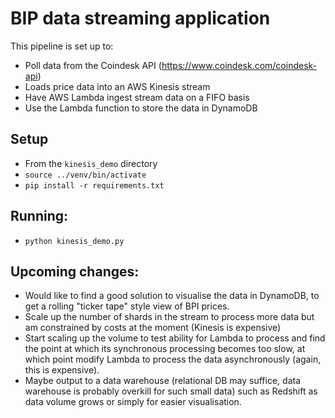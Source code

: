 # BIP data streaming application

This pipeline is set up to:
- Poll data from the Coindesk API (https://www.coindesk.com/coindesk-api)
- Loads price data into an AWS Kinesis stream
- Have AWS Lambda ingest stream data on a FIFO basis
- Use the Lambda function to store the data in DynamoDB

## Setup
- From the `kinesis_demo` directory
- `source ../venv/bin/activate`
- `pip install -r requirements.txt`

## Running:
- `python kinesis_demo.py`

## Upcoming changes:
- Would like to find a good solution to visualise the data in DynamoDB, to get a rolling "ticker tape" style
view of BPI prices.
- Scale up the number of shards in the stream to process more data but am
constrained by costs at the moment (Kinesis is expensive)
- Start scaling up the volume to test ability for Lambda to process and find the 
point at which its synchronous processing becomes too slow, at which point modify 
Lambda to process the data asynchronously (again, this is expensive).
- Maybe output to a data warehouse (relational DB may suffice, data warehouse is probably overkill for such small data)
such as Redshift as data volume grows or simply for easier visualisation.